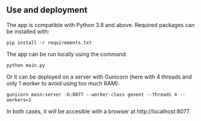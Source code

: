 
## Use and deployment

The app is compatible with Python 3.8 and above. Required packages can be installed with: 

```pip install -r requirements.txt```

The app can be run locally using the command:

```python main.py```

Or it can be deployed on a server with Gunicorn (here with 4 threads and only 1 worker to avoid using too much RAM):

```gunicorn main:server -b:8077 --worker-class gevent --threads 4 --workers=1```

In both cases, it will be accesible with a browser at http://localhost:8077.

